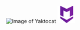 ![Image of Yaktocat](https://octodex.github.com/images/yaktocat.png)
![alt text](https://github.com/adam-p/markdown-here/raw/master/src/common/images/icon48.png "Logo Title Text 1")
